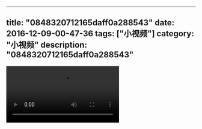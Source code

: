 
---
title: "0848320712165daff0a288543"
date: 2016-12-09-00-47-36
tags: ["小视频"]
category: "小视频"
description: "0848320712165daff0a288543"
---
<video src="http://ohtsqip0g.bkt.clouddn.com/0848320712165daff0a288543.mp4" controls="controls"></video>
